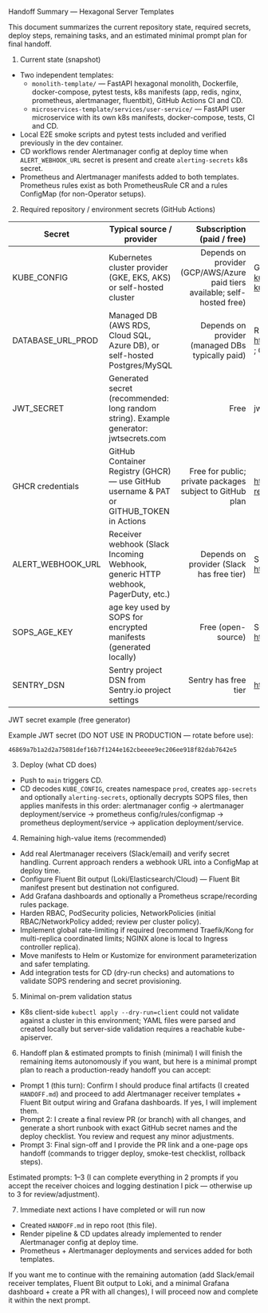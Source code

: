 Handoff Summary — Hexagonal Server Templates

This document summarizes the current repository state, required secrets, deploy steps, remaining tasks, and an estimated minimal prompt plan for final handoff.

1) Current state (snapshot)
- Two independent templates:
  - `monolith-template/` — FastAPI hexagonal monolith, Dockerfile, docker-compose, pytest tests, k8s manifests (app, redis, nginx, prometheus, alertmanager, fluentbit), GitHub Actions CI and CD.
  - `microservices-template/services/user-service/` — FastAPI user microservice with its own k8s manifests, docker-compose, tests, CI and CD.
- Local E2E smoke scripts and pytest tests included and verified previously in the dev container.
- CD workflows render Alertmanager config at deploy time when `ALERT_WEBHOOK_URL` secret is present and create `alerting-secrets` k8s secret.
- Prometheus and Alertmanager manifests added to both templates. Prometheus rules exist as both PrometheusRule CR and a rules ConfigMap (for non-Operator setups).

2) Required repository / environment secrets (GitHub Actions)

| Secret | Typical source / provider | Subscription (paid / free) | Where to find it (web UI / docs) |
|---|---|---:|---|
| KUBE_CONFIG | Kubernetes cluster provider (GKE, EKS, AKS) or self-hosted cluster | Depends on provider (GCP/AWS/Azure paid tiers available; self-hosted free) | GKE: https://cloud.google.com/kubernetes-engine/docs/how-to/cluster-access-for-kubectl ; EKS: https://docs.aws.amazon.com/eks/latest/userguide/create-kubeconfig.html ; AKS: https://learn.microsoft.com/azure/aks/kubeconfig |
| DATABASE_URL_PROD | Managed DB (AWS RDS, Cloud SQL, Azure DB), or self-hosted Postgres/MySQL | Depends on provider (managed DBs typically paid) | RDS: https://docs.aws.amazon.com/AmazonRDS/latest/UserGuide/CHAP_GettingStarted.html ; Cloud SQL: https://cloud.google.com/sql/docs/mysql/connect-admin |
| JWT_SECRET | Generated secret (recommended: long random string). Example generator: jwtsecrets.com | Free | jwtsecrets.com — generate a secure token; or generate locally: `openssl rand -hex 32` |
| GHCR credentials | GitHub Container Registry (GHCR) — use GitHub username & PAT or GITHUB_TOKEN in Actions | Free for public; private packages subject to GitHub plan | https://docs.github.com/en/packages/working-with-a-github-packages-registry/about-github-container-registry |
| ALERT_WEBHOOK_URL | Receiver webhook (Slack Incoming Webhook, generic HTTP webhook, PagerDuty, etc.) | Depends on provider (Slack has free tier) | Slack: https://api.slack.com/messaging/webhooks ; PagerDuty: https://support.pagerduty.com/docs |
| SOPS_AGE_KEY | age key used by SOPS for encrypted manifests (generated locally) | Free (open-source) | SOPS docs: https://github.com/ProtonMail/gopenpgp or https://github.com/containers/skopeo; age docs: https://age-encryption.org/ |
| SENTRY_DSN | Sentry project DSN from Sentry.io project settings | Sentry has free tier | https://docs.sentry.io/product/sentry-basics/dsn-explainer/ |

JWT secret example (free generator)

Example JWT secret (DO NOT USE IN PRODUCTION — rotate before use):

```
46869a7b1a2d2a75081def16b7f1244e162cbeeee9ec206ee918f82dab7642e5
```


3) Deploy (what CD does)
- Push to `main` triggers CD.
- CD decodes `KUBE_CONFIG`, creates namespace `prod`, creates `app-secrets` and optionally `alerting-secrets`, optionally decrypts SOPS files, then applies manifests in this order: alertmanager config -> alertmanager deployment/service -> prometheus config/rules/configmap -> prometheus deployment/service -> application deployment/service.

4) Remaining high-value items (recommended)
- Add real Alertmanager receivers (Slack/email) and verify secret handling. Current approach renders a webhook URL into a ConfigMap at deploy time.
- Configure Fluent Bit output (Loki/Elasticsearch/Cloud) — Fluent Bit manifest present but destination not configured.
- Add Grafana dashboards and optionally a Prometheus scrape/recording rules package.
- Harden RBAC, PodSecurity policies, NetworkPolicies (initial RBAC/NetworkPolicy added; review per cluster policy).
- Implement global rate-limiting if required (recommend Traefik/Kong for multi-replica coordinated limits; NGINX alone is local to Ingress controller replica).
- Move manifests to Helm or Kustomize for environment parameterization and safer templating.
- Add integration tests for CD (dry-run checks) and automations to validate SOPS rendering and secret provisioning.

5) Minimal on-prem validation status
- K8s client-side `kubectl apply --dry-run=client` could not validate against a cluster in this environment; YAML files were parsed and created locally but server-side validation requires a reachable kube-apiserver.

6) Handoff plan & estimated prompts to finish (minimal)
I will finish the remaining items autonomously if you want, but here is a minimal prompt plan to reach a production-ready handoff you can accept:
- Prompt 1 (this turn): Confirm I should produce final artifacts (I created `HANDOFF.md`) and proceed to add Alertmanager receiver templates + Fluent Bit output wiring and Grafana dashboards. If yes, I will implement them.
- Prompt 2: I create a final review PR (or branch) with all changes, and generate a short runbook with exact GitHub secret names and the deploy checklist. You review and request any minor adjustments.
- Prompt 3: Final sign-off and I provide the PR link and a one-page ops handoff (commands to trigger deploy, smoke-test checklist, rollback steps).

Estimated prompts: 1–3 (I can complete everything in 2 prompts if you accept the receiver choices and logging destination I pick — otherwise up to 3 for review/adjustment).

7) Immediate next actions I have completed or will run now
- Created `HANDOFF.md` in repo root (this file).
- Render pipeline & CD updates already implemented to render Alertmanager config at deploy time.
- Prometheus + Alertmanager deployments and services added for both templates.

If you want me to continue with the remaining automation (add Slack/email receiver templates, Fluent Bit output to Loki, and a minimal Grafana dashboard + create a PR with all changes), I will proceed now and complete it within the next prompt.

